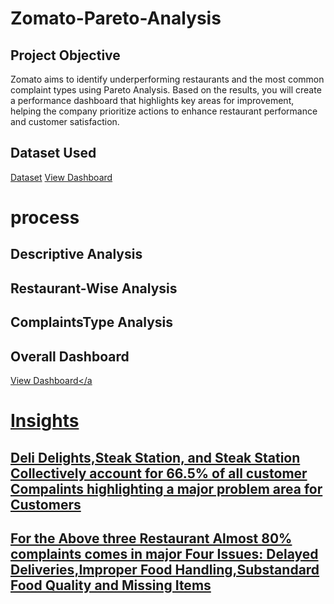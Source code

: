 # Zomato-Pareto-Analysis
## Project Objective
Zomato aims to identify underperforming restaurants and the most common complaint types using Pareto Analysis. Based on the results, you will create a performance dashboard that highlights key areas for improvement, helping the company prioritize actions to enhance restaurant performance and customer satisfaction.
## Dataset Used
<a href="https://github.com/vnyk12345/Zomato-Pareto-Analysis/blob/main/Zomato.xlsx">Dataset</a>
<a href="">View Dashboard</a>
# process
## Descriptive Analysis
## Restaurant-Wise Analysis
## ComplaintsType Analysis
## Overall Dashboard
<a href="">View Dashboard</a
# Insights
## Deli Delights,Steak Station, and Steak Station Collectively account for 66.5% of all customer Compalints highlighting a major problem area for Customers						
## For the Above three Restaurant Almost 80% complaints comes in major Four Issues: Delayed Deliveries,Improper Food Handling,Substandard Food Quality and Missing Items						
